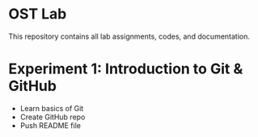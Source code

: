 # OST Lab

This repository contains all lab assignments, codes, and documentation.

# Experiment 1: Introduction to Git & GitHub
- Learn basics of Git
- Create GitHub repo
- Push README file